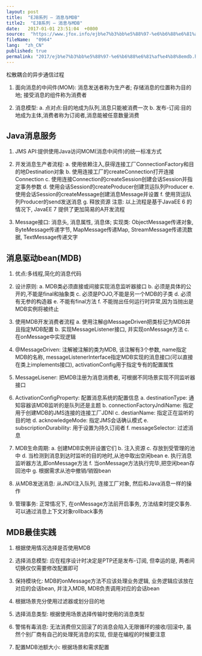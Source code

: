 ```yaml
---
layout: post
title:  "EJB系列 – 消息与MDB"
title2:  "EJB系列 – 消息与MDB"
date:   2017-01-01 23:51:04  +0800
source:  "https://www.jfox.info/ejb%e7%b3%bb%e5%88%97-%e6%b6%88%e6%81%af%e4%b8%8emdb.html"
fileName:  "0964"
lang:  "zh_CN"
published: true
permalink: "2017/ejb%e7%b3%bb%e5%88%97-%e6%b6%88%e6%81%af%e4%b8%8emdb.html"
---
```


松散耦合的异步通信过程

1. 面向消息的中间件(MOM): 消息发送者称为生产者; 存储消息的位置称为目的地; 接受消息的组件称为消费者

 2. 消息模型: 
a. 点对点:目的地成为队列,消息只能被消费一次
b. 发布-订阅:目的地成为主体,消费者称为订阅者,消息能被任意数量消费 

##  Java消息服务 

 1. JMS API:提供使用Java访问MOM(消息中间件)的统一标准方式 

 2. 开发消息生产者流程:
a. 使用依赖注入,获得连接工厂ConnectionFactory和目的地Destination对象
b. 使用连接工厂的createConnection打开连接Connection
c. 使用连接Connection的createSession创建会话Session并指定事务参数
d. 使用会话Session的createProducer创建货运队列Producer
e. 使用会话Session的createMessage创建消息Message并设置
f. 使用货运队列Producer的send发送消息
g. 释放资源
注意: 以上流程是基于JavaEE 6 的情况下, JavaEE 7 提供了更加简易的A开发流程 

 3. Message接口: 消息头, 消息属性, 消息体; 实现类: ObjectMessage传递对象, ByteMessage传递字节, MapMessage传递Map, StreamMessage传递流数据, TextMessage传递文字 

##  消息驱动bean(MDB) 

 1. 优点:多线程,简化的消息代码 

 2. 设计原则: 
a. MDB类必须直接或间接实现消息监听器接口
b. 必须是具体的公开的,不能是final和抽象类
c. 必须是POJO,不能是另一个MDB的子类
d. 必须有无参的构造器
e. 不能有final方法
f. 不能抛出任何运行时异常,因为当抛出是MDB实例将被终止 

 3. 使用MDB开发消费者流程
a. 使用注解@MessageDriven把类标记为MDB并且指定MDB配置
b. 实现MessageListener接口, 并实现onMessage方法
c. 在onMessage中实现逻辑 

 4. @MessageDriven: 注解被注解的类为MDB, 该注解有3个参数, name指定MDB的名称, messageListenerInterface指定MDB实现的消息接口(可以直接在类上implements接口), activationConfig用于指定专有的配置属性 

 5. MessageLisener: 把MDB注册为消息消费者, 可根据不同场景实现不同监听器接口 

 6. ActivationConfigProperty: 配置消息系统的配置信息
a. destinationType: 通知容器该MDB监听的是队列还是主题
b. connectionFactoryJndiName: 指定用于创建MDB的JMS连接的连接工厂JDNI
c. destianName: 指定正在监听的目的地
d. acknowledgeMode: 指定JMS会话确认模式
e. subscriptionDurability: 用于设置为持久订阅者
f. messageSelector: 过滤消息 

 7. MDB生命周期:
a. 创建MDB实例并设置它们
b. 注入资源
c. 存放到受管理的池中
d. 当检测到消息到达时监听的目的地时,从池中取出空闲bean
e. 执行消息监听器方法,即onMessage方法
f. 当onMessage方法执行完毕,把空闲bean存回池中
g. 根据需求从池中撤销/销毁bean 

 8. 从MDB发送消息: 从JNDI注入队列, 连接工厂对象, 然后和Java消息一样的操作 

 9. 管理事务: 正常情况下, 在onMessage方法前开启事务, 方法结束时提交事务. 可以通过消息上下文对象rollback事务 

##  MDB最佳实践 

 1. 根据使用情况选择是否使用MDB 

 2. 选择消息模型: 应在程序设计时决定是PTP还是发布-订阅, 但幸运的是, 两者间切换仅仅需要修改配置即可 

 3. 保持模块化: MDB的onMessage方法不应该处理业务逻辑, 业务逻辑应该放在对应的会话bean, 并注入MDB, MDB负责调用对应的会话bean 

 4. 根据场景充分使用过滤器或划分目的地 

 5. 选择消息类型: 根据使用场景选择传输时使用的消息类型 

 6. 警惕有毒消息: 无法消费但又回滚了的消息会陷入无限循环的接收/回滚中, 虽然个别厂商有自己的处理死消息的实现, 但是在编程的时候要注意 

 7. 配置MDB池额大小: 根据场景和需求配置
